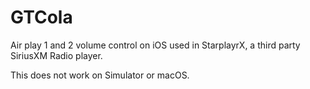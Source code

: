 # GTCola
 Air play 1 and 2 volume control on iOS used in StarplayrX, a third party SiriusXM Radio player.
 
 This does not work on Simulator or macOS.
